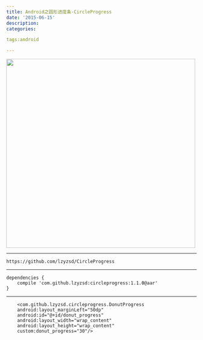 ```yaml
---
title: Android之圆形进度条-CircleProgress
date: '2015-06-15'
description:
categories:

tags:android

---
```


<img src="{{urls.media}}/Android之圆形进度条-CircleProgress/show.png" alt="" width="500" hight="300" >

---

	https://github.com/lzyzsd/CircleProgress

---

	dependencies {
	    compile 'com.github.lzyzsd:circleprogress:1.1.0@aar'
	}

---

	    <com.github.lzyzsd.circleprogress.DonutProgress
		android:layout_marginLeft="50dp"
		android:id="@+id/donut_progress"
		android:layout_width="wrap_content"
		android:layout_height="wrap_content"
		custom:donut_progress="30"/>



